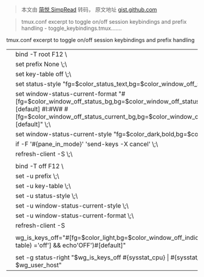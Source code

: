 > 本文由 [简悦 SimpRead](http://ksria.com/simpread/) 转码， 原文地址 [gist.github.com](https://gist.github.com/samoshkin/05e65f7f1c9b55d3fc7690b59d678734)

> tmux.conf excerpt to toggle on/off session keybindings and prefix handling - toggle_keybindings.tmux.......

tmux.conf excerpt to toggle on/off session keybindings and prefix handling

<table data-hpc="" data-tab-size="8" data-paste-markdown-skip="" data-tagsearch-lang="" data-tagsearch-path="toggle_keybindings.tmux.conf"><tbody><tr><td data-line-number="1"></td><td>bind -T root F12 \</td></tr><tr><td data-line-number="2"></td><td>set prefix None \;\</td></tr><tr><td data-line-number="3"></td><td>set key-table off \;\</td></tr><tr><td data-line-number="4"></td><td>set status-style "fg=$color_status_text,bg=$color_window_off_status_bg" \;\</td></tr><tr><td data-line-number="5"></td><td>set window-status-current-format "#[fg=$color_window_off_status_bg,bg=$color_window_off_status_current_bg]$separator_powerline_right#[default] #I:#W# #[fg=$color_window_off_status_current_bg,bg=$color_window_off_status_bg]$separator_powerline_right#[default]" \;\</td></tr><tr><td data-line-number="6"></td><td>set window-status-current-style "fg=$color_dark,bold,bg=$color_window_off_status_current_bg" \;\</td></tr><tr><td data-line-number="7"></td><td>if -F '#{pane_in_mode}' 'send-keys -X cancel' \;\</td></tr><tr><td data-line-number="8"></td><td>refresh-client -S \;\</td></tr><tr><td data-line-number="9"></td><td></td></tr><tr><td data-line-number="10"></td><td>bind -T off F12 \</td></tr><tr><td data-line-number="11"></td><td>set -u prefix \;\</td></tr><tr><td data-line-number="12"></td><td>set -u key-table \;\</td></tr><tr><td data-line-number="13"></td><td>set -u status-style \;\</td></tr><tr><td data-line-number="14"></td><td>set -u window-status-current-style \;\</td></tr><tr><td data-line-number="15"></td><td>set -u window-status-current-format \;\</td></tr><tr><td data-line-number="16"></td><td>refresh-client -S</td></tr><tr><td data-line-number="17"></td><td></td></tr><tr><td data-line-number="18"></td><td>wg_is_keys_off="#[fg=$color_light,bg=$color_window_off_indicator]#([ $(tmux show-option -qv key-table) ='off'] &amp;&amp; echo'OFF')#[default]"</td></tr><tr><td data-line-number="19"></td><td></td></tr><tr><td data-line-number="20"></td><td>set -g status-right "$wg_is_keys_off #{sysstat_cpu} | #{sysstat_mem} | #{sysstat_loadavg} | $wg_user_host"</td></tr></tbody></table>
